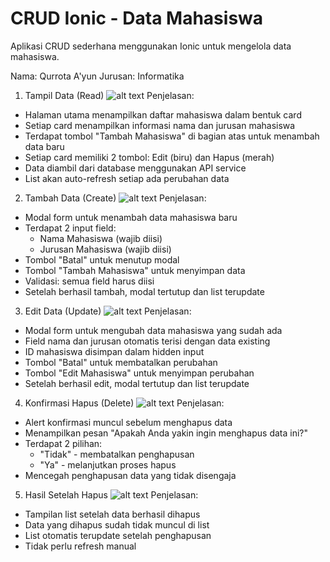 # CRUD Ionic - Data Mahasiswa
Aplikasi CRUD sederhana menggunakan Ionic untuk mengelola data mahasiswa.

Nama: Qurrota A'yun
Jurusan: Informatika


1. Tampil Data (Read)
![alt text](image-2.png)
Penjelasan:
- Halaman utama menampilkan daftar mahasiswa dalam bentuk card
- Setiap card menampilkan informasi nama dan jurusan mahasiswa
- Terdapat tombol "Tambah Mahasiswa" di bagian atas untuk menambah data baru
- Setiap card memiliki 2 tombol: Edit (biru) dan Hapus (merah)
- Data diambil dari database menggunakan API service
- List akan auto-refresh setiap ada perubahan data

2. Tambah Data (Create)
![alt text](image-1.png)
Penjelasan:
- Modal form untuk menambah data mahasiswa baru
- Terdapat 2 input field:
  * Nama Mahasiswa (wajib diisi)
  * Jurusan Mahasiswa (wajib diisi)
- Tombol "Batal" untuk menutup modal
- Tombol "Tambah Mahasiswa" untuk menyimpan data
- Validasi: semua field harus diisi
- Setelah berhasil tambah, modal tertutup dan list terupdate

3. Edit Data (Update)
![alt text](image-3.png)
Penjelasan:
- Modal form untuk mengubah data mahasiswa yang sudah ada
- Field nama dan jurusan otomatis terisi dengan data existing
- ID mahasiswa disimpan dalam hidden input
- Tombol "Batal" untuk membatalkan perubahan
- Tombol "Edit Mahasiswa" untuk menyimpan perubahan
- Setelah berhasil edit, modal tertutup dan list terupdate

4. Konfirmasi Hapus (Delete)
![alt text](image-4.png)
Penjelasan:
- Alert konfirmasi muncul sebelum menghapus data
- Menampilkan pesan "Apakah Anda yakin ingin menghapus data ini?"
- Terdapat 2 pilihan:
  * "Tidak" - membatalkan penghapusan
  * "Ya" - melanjutkan proses hapus
- Mencegah penghapusan data yang tidak disengaja

5. Hasil Setelah Hapus
![alt text](image-5.png)
Penjelasan:
- Tampilan list setelah data berhasil dihapus
- Data yang dihapus sudah tidak muncul di list
- List otomatis terupdate setelah penghapusan
- Tidak perlu refresh manual